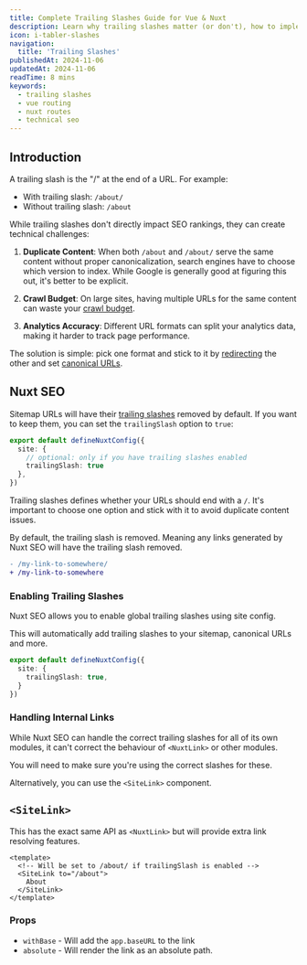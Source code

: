 ```yaml
---
title: Complete Trailing Slashes Guide for Vue & Nuxt
description: Learn why trailing slashes matter (or don't), how to implement them correctly in Vue & Nuxt, and when you can ignore them entirely.
icon: i-tabler-slashes
navigation:
  title: 'Trailing Slashes'
publishedAt: 2024-11-06
updatedAt: 2024-11-06
readTime: 8 mins
keywords:
  - trailing slashes
  - vue routing
  - nuxt routes
  - technical seo
---
```


## Introduction

A trailing slash is the "/" at the end of a URL. For example:
- With trailing slash: `/about/`
- Without trailing slash: `/about`

While trailing slashes don't directly impact SEO rankings, they can create technical challenges:

1. **Duplicate Content**: When both `/about` and `/about/` serve the same content without proper canonicalization, search engines have to choose which version to index. While Google is generally good at figuring this out, it's better to be explicit.

2. **Crawl Budget**: On large sites, having multiple URLs for the same content can waste your [crawl budget](/learn/controlling-crawlers#improve-organic-traffic).

3. **Analytics Accuracy**: Different URL formats can split your analytics data, making it harder to track page performance.

The solution is simple: pick one format and stick to it by [redirecting](/learn/controlling-crawlers/redirects) the other and set
[canonical URLs](/learn/controlling-crawlers/canonical-urls).

## Nuxt SEO

Sitemap URLs will have their [trailing slashes](/learn/trailing-slashes) removed by default. If you want to keep them, you can set the `trailingSlash` option to `true`:

```ts [nuxt.config.ts]
export default defineNuxtConfig({
  site: {
    // optional: only if you have trailing slashes enabled
    trailingSlash: true
  },
})
```

Trailing slashes defines whether your URLs should end with a `/`. It's important to choose
one option and stick with it to avoid duplicate content issues.

By default, the trailing slash is removed. Meaning any links generated by Nuxt SEO will have the trailing slash removed.

```diff
- /my-link-to-somewhere/
+ /my-link-to-somewhere
```

### Enabling Trailing Slashes

Nuxt SEO allows you to enable global trailing slashes using site config.

This will automatically add trailing slashes to your sitemap, canonical URLs and more.

```ts twoslash [nuxt.config.ts]
export default defineNuxtConfig({
  site: {
    trailingSlash: true,
  }
})
```

### Handling Internal Links

While Nuxt SEO can handle the correct trailing slashes for all of its own modules, it can't correct the behaviour of
`<NuxtLink>` or other modules.

You will need to make sure you're using the correct slashes for these.

Alternatively, you can use the `<SiteLink>` component.

## `<SiteLink>`

This has the exact same API as `<NuxtLink>` but will provide extra link resolving features.

```vue
<template>
  <!-- Will be set to /about/ if trailingSlash is enabled -->
  <SiteLink to="/about">
    About
  </SiteLink>
</template>
```

### Props

- `withBase` - Will add the `app.baseURL` to the link
- `absolute` - Will render the link as an absolute path.
